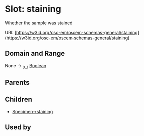 
# Slot: staining

Whether the sample was stained

URI: [https://w3id.org/osc-em/oscem-schemas-general/staining](https://w3id.org/osc-em/oscem-schemas-general/staining)


## Domain and Range

None &#8594;  <sub>0..1</sub> [Boolean](types/Boolean.md)

## Parents


## Children

 *  [Specimen➞staining](Specimen_staining.md)

## Used by

